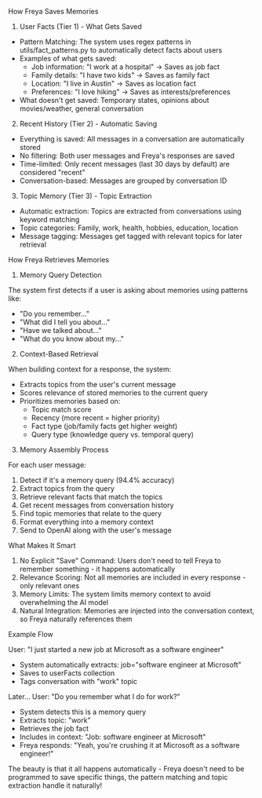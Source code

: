 How Freya Saves Memories

1. User Facts (Tier 1\) \- What Gets Saved  
- Pattern Matching: The system uses regex patterns in utils/fact\_patterns.py to automatically detect facts about users  
- Examples of what gets saved:  
  - Job information: "I work at a hospital" → Saves as job fact  
  - Family details: "I have two kids" → Saves as family fact  
  - Location: "I live in Austin" → Saves as location fact  
  - Preferences: "I love hiking" → Saves as interests/preferences  
- What doesn't get saved: Temporary states, opinions about movies/weather, general conversation  
2. Recent History (Tier 2\) \- Automatic Saving  
- Everything is saved: All messages in a conversation are automatically stored  
- No filtering: Both user messages and Freya's responses are saved  
- Time-limited: Only recent messages (last 30 days by default) are considered "recent"  
- Conversation-based: Messages are grouped by conversation ID  
3. Topic Memory (Tier 3\) \- Topic Extraction  
- Automatic extraction: Topics are extracted from conversations using keyword matching  
- Topic categories: Family, work, health, hobbies, education, location  
- Message tagging: Messages get tagged with relevant topics for later retrieval

How Freya Retrieves Memories

1. Memory Query Detection

The system first detects if a user is asking about memories using patterns like:

- "Do you remember..."  
- "What did I tell you about..."  
- "Have we talked about..."  
- "What do you know about my..."  
2. Context-Based Retrieval

When building context for a response, the system:

- Extracts topics from the user's current message  
- Scores relevance of stored memories to the current query  
- Prioritizes memories based on:  
  - Topic match score  
  - Recency (more recent \= higher priority)  
  - Fact type (job/family facts get higher weight)  
  - Query type (knowledge query vs. temporal query)  
3. Memory Assembly Process

For each user message:

1. Detect if it's a memory query (94.4% accuracy)  
2. Extract topics from the query  
3. Retrieve relevant facts that match the topics  
4. Get recent messages from conversation history  
5. Find topic memories that relate to the query  
6. Format everything into a memory context  
7. Send to OpenAI along with the user's message

What Makes It Smart

1. No Explicit "Save" Command: Users don't need to tell Freya to remember something \- it happens automatically  
2. Relevance Scoring: Not all memories are included in every response \- only relevant ones  
3. Memory Limits: The system limits memory context to avoid overwhelming the AI model  
4. Natural Integration: Memories are injected into the conversation context, so Freya naturally references them

Example Flow

User: "I just started a new job at Microsoft as a software engineer"

- System automatically extracts: job="software engineer at Microsoft"  
- Saves to userFacts collection  
- Tags conversation with "work" topic

Later... User: "Do you remember what I do for work?"

- System detects this is a memory query  
- Extracts topic: "work"  
- Retrieves the job fact  
- Includes in context: "Job: software engineer at Microsoft"  
- Freya responds: "Yeah, you're crushing it at Microsoft as a software engineer\!"

The beauty is that it all happens automatically \- Freya doesn't need to be programmed to save specific things, the pattern matching and topic extraction handle it naturally\!  
